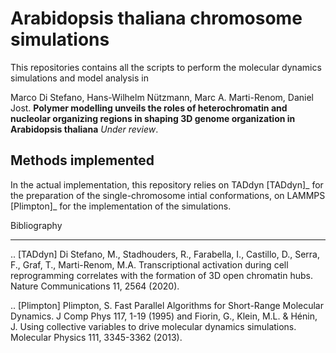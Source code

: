 # Arabidopsis thaliana chromosome simulations
This repositories contains all the scripts to perform the molecular dynamics simulations and model analysis in 

Marco Di Stefano, Hans-Wilhelm Nützmann, Marc A. Marti-Renom, Daniel Jost.
**Polymer modelling unveils the roles of heterochromatin and nucleolar organizing regions in shaping 3D genome organization in Arabidopsis thaliana**
*Under review*.

Methods implemented
-------------------
In the actual implementation, this repository relies on TADdyn [TADdyn]_ for the preparation of the single-chromosome intial conformations, on LAMMPS [Plimpton]_ for the implementation of the simulations.

Bibliography
************

.. [TADdyn] Di Stefano, M., Stadhouders, R., Farabella, I., Castillo, D., Serra, F., Graf, T., Marti-Renom, M.A. Transcriptional activation during cell reprogramming correlates with the formation of 3D open chromatin hubs. Nature Communications 11, 2564 (2020).

.. [Plimpton] Plimpton, S. Fast Parallel Algorithms for Short-Range Molecular Dynamics. J Comp Phys 117, 1-19 (1995) and Fiorin, G., Klein, M.L. & Hénin, J. Using collective variables to drive molecular dynamics simulations. Molecular Physics 111, 3345-3362 (2013).

